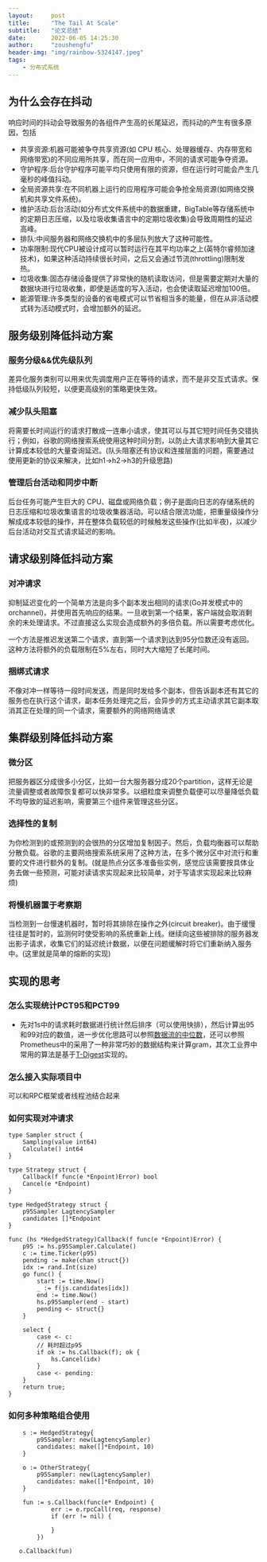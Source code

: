 ```yaml
---
layout:     post
title:      "The Tail At Scale"
subtitle:   "论文总结"
date:       2022-06-05 14:25:30
author:     "zoushengfu"
header-img: "img/rainbow-5324147.jpeg"
tags:
    - 分布式系统
---
```



## 为什么会存在抖动
响应时间的抖动会导致服务的各组件产生高的长尾延迟，而抖动的产生有很多原因，包括
- 共享资源:机器可能被争夺共享资源(如 CPU 核心、处理器缓存、内存带宽和网络带宽)的不同应用所共享，而在同一应用中，不同的请求可能争夺资源。
- 守护程序:后台守护程序可能平均只使用有限的资源，但在运行时可能会产生几毫秒的峰值抖动。
- 全局资源共享:在不同机器上运行的应用程序可能会争抢全局资源(如网络交换机和共享文件系统)。
- 维护活动:后台活动(如分布式文件系统中的数据重建，BigTable等存储系统中的定期日志压缩，以及垃圾收集语言中的定期垃圾收集)会导致周期性的延迟高峰。
- 排队:中间服务器和网络交换机中的多层队列放大了这种可能性。
- 功率限制:现代CPU被设计成可以暂时运行在其平均功率之上(英特尔睿频加速技术)，如果这种活动持续很长时间，之后又会通过节流(throttling)限制发热。
- 垃圾收集:固态存储设备提供了非常快的随机读取访问，但是需要定期对大量的数据块进行垃圾收集，即使是适度的写入活动，也会使读取延迟增加100倍。
- 能源管理:许多类型的设备的省电模式可以节省相当多的能量，但在从非活动模式转为活动模式时，会增加额外的延迟。


## 服务级别降低抖动方案

### 服务分级&&优先级队列
差异化服务类别可以用来优先调度用户正在等待的请求，而不是非交互式请求。保持低级队列较短，以便更高级别的策略更快生效。

### 减少队头阻塞
将需要长时间运行的请求打散成一连串小请求，使其可以与其它短时间任务交错执行；例如，谷歌的网络搜索系统使用这种时间分割，以防止大请求影响到大量其它计算成本较低的大量查询延迟。(队头阻塞还有协议和连接层面的问题，需要通过使用更新的协议来解决，比如h1->h2->h3的升级思路)


### 管理后台活动和同步中断
后台任务可能产生巨大的 CPU、磁盘或网络负载；例子是面向日志的存储系统的日志压缩和垃圾收集语言的垃圾收集器活动。可以结合限流功能，把重量级操作分解成成本较低的操作，并在整体负载较低的时候触发这些操作(比如半夜)，以减少后台活动对交互式请求延迟的影响。


## 请求级别降低抖动方案
### 对冲请求
抑制延迟变化的一个简单方法是向多个副本发出相同的请求(Go并发模式中的orchannel)，并使用首先响应的结果。一旦收到第一个结果，客户端就会取消剩余的未处理请求。不过直接这么实现会造成额外的多倍负载。所以需要考虑优化。

一个方法是推迟发送第二个请求，直到第一个请求到达到95分位数还没有返回。这种方法将额外的负载限制在5%左右，同时大大缩短了长尾时间。

### 捆绑式请求
不像对冲一样等待一段时间发送，而是同时发给多个副本，但告诉副本还有其它的服务也在执行这个请求，副本任务处理完之后，会异步的方式主动请求其它副本取消其正在处理的同一个请求，需要额外的网络网络请求

## 集群级别降低抖动方案

### 微分区
把服务器区分成很多小分区，比如一台大服务器分成20个partition，这样无论是流量调整或者故障恢复都可以快非常多。以细粒度来调整负载便可以尽量降低负载不均导致的延迟影响，需要第三个组件来管理这些分区。

### 选择性的复制
为你检测到的或预测到的会很热的分区增加复制因子。然后，负载均衡器可以帮助分散负载。谷歌的主要网络搜索系统采用了这种方法，在多个微分区中对流行和重要的文件进行额外的复制。(就是热点分区多准备些实例，感觉应该需要按具体业务去做一些预测，可能对读请求实现起来比较简单，对于写请求实现起来比较麻烦)

### 将慢机器置于考察期
当检测到一台慢速机器时，暂时将其排除在操作之外(circuit breaker)。由于缓慢往往是暂时的，监测何时使受影响的系统重新上线。继续向这些被排除的服务器发出影子请求，收集它们的延迟统计数据，以便在问题缓解时将它们重新纳入服务中。(这里就是简单的熔断的实现)


## 实现的思考

### 怎么实现统计PCT95和PCT99
- 先对1s中的请求耗时数据进行统计然后排序（可以使用快排），然后计算出95和99对应的数值，进一步优化思路可以参照[数据流的中位数](https://leetcode.cn/problems/find-median-from-data-stream/)，还可以参照Prometheus中的采用了一种非常巧妙的数据结构来计算gram，其次工业界中常用的算法是基于[T-Digest](https://blog.bcmeng.com/pdf/TDigest.pdf)实现的。

### 怎么接入实际项目中
可以和RPC框架或者线程池结合起来
### 如何实现对冲请求
```
type Sampler struct {
    Sampling(value int64)
    Calculate() int64
}

type Strategy struct {
    Callback(f func(e *Enpoint)Error) bool
    Cancel(e *Endpoint)
}

type HedgedStrategy struct {
    p95Sampler LagtencySampler
    candidates []*Endpoint
}

func (hs *HedgedStrategy)Callback(f func(e *Enpoint)Error) {
    p95 := hs.p95Sampler.Calculate()
    c := time.Ticker(p95)
    pending := make(chan struct{})
    idx := rand.Int(size)
    go func() {
        start := time.Now()
        _ := f(js.candidates[idx])
        end := time.Now()
        hs.p95Sampler(end - start)
        pending <- struct{}
    }

    select {
        case <- c:
        // 耗时超过p95
        if ok := hs.Callback(f); ok {
            hs.Cancel(idx)
        }
        case <- pending:
    }
    return true;
}
```

### 如何多种策略组合使用
```
    s := HedgedStrategy{
        p95Sampler: new(LagtencySampler)
        candidates: make([]*Endpoint, 10)
    }

    o := OtherStrategy{
        p95Sampler: new(LagtencySampler)
        candidates: make([]*Endpoint, 10)
    }

    fun := s.Callback(func(e* Endpoint) {
            err := e.rpcCall(req, response)
            if (err != nil) {

            }
        })

   o.Callback(fun)
```
